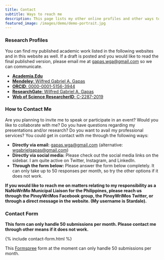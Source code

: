 ```yaml
---
title: Contact
subtitle: Ways to reach me
description: This page lists my other online profiles and other ways to reach me.
featured_image: /images/demo/demo-portrait.jpg
---
```


### Research Profiles
You can find my published academic work listed in the following websites and in this website as well. If a draft is posted and you would like to read the final published version, please email me at gapas.wga@gmail.com so we can communicate. 
* [**Academia.Edu**](https://ust-ph.academia.edu/gapaswga)
* [**Mendeley**: Wilfred Gabriel A. Gapas](https://mendeley.com/profiles/wilfred-gabriel-gapas)
* [**ORCID**: 0000-0001-5156-3944](https://orcid.org/0000-0001-5156-3944)
* [**ResearchGate**: Wilfred Gabriel A. Gapas](https://www.researchgate.net/profile/Wilfred_Gabriel_Gapas)
* [**Web of Science ResearcherID**: C-2287-2019](https://publons.com/researcher/1753178/wilfred-gabriel-a-gapas/)

### How to Contact Me
Are you planning to invite me to speak or participate in an event? Would you like to collaborate with me? Do you have questions regarding my presentations and/or research? Do you want to avail my professional services? You could get in contact with me through the following ways:
- **Directly via email:** gapas.wga@gmail.com (alternative: wgabrielgapas@gmail.com)
- **Directly via social media:** Please check out the social media links on the sidebar. I am quite active on Twitter, Instagram, and LinkedIn. 
- **Through the form below:** Please answer the form below completely. It can only take up to 50 responses per month, so try the other options if it does not work.

**If you would like to reach me on matters relating to my responsibility as a NaNoWriMo Municipal Liaison for the Philippines, please reach us through the PinoyWriMos Facebook group, the PinoyWriMos Twitter, or through a direct message in the website. (My username is Stardale).** 

### Contact Form
**This form can only handle 50 submissions per month. Please contact me through other means if it does not work.**

{% include contact-form.html %}

This [Formspree](https://formspree.io/create/jekyllthemes) form at the moment can only handle 50 submissions per month.